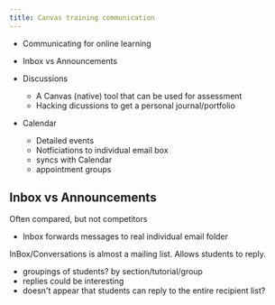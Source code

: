 ```yaml
---
title: Canvas training communication
---
```

- Communicating for online learning

- Inbox vs Announcements
- Discussions
  - A Canvas (native) tool that can be used for assessment 
  - Hacking dicussions to get a personal journal/portfolio
- Calendar
  - Detailed events
  - Notficiations to individual email box
  - syncs with Calendar
  - appointment groups


## Inbox vs Announcements

Often compared, but not competitors

- Inbox forwards messages to real individual email folder

InBox/Conversations is almost a mailing list. Allows students to reply.

- groupings of students? by section/tutorial/group
- replies could be interesting
- doesn't appear that students can reply to the entire recipient list?